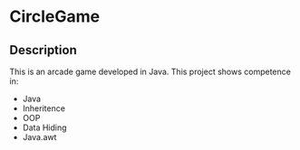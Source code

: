 # CircleGame

## Description
This is an arcade game developed in Java.
This project shows competence in:
- Java
- Inheritence
- OOP
- Data Hiding
- Java.awt


